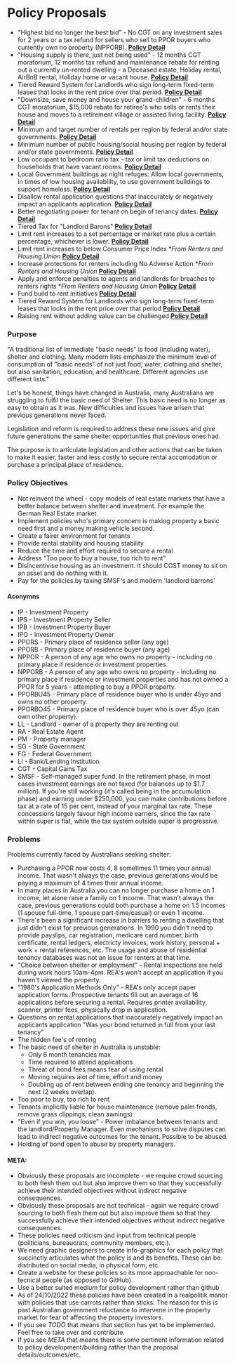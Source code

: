 # Policy Proposals

- "Highest bid no longer the best bid" - No CGT on any investment sales for 2 years or a tax refund for sellers who sell to PPOR buyers who currently own no property (NPPORB). **[Policy Detail](https://github.com/sazr/housing-reform/blob/master/proposal_1.md)**
- "Housing supply is there, just not being used" - 12 months CGT moratorium, 12 months tax refund and maintenance rebate for renting out a currently un-rented dwelling - a Deceased estate, Holiday rental, AirBnB rental, Holiday home or vacant house. **[Policy Detail](https://github.com/sazr/housing-reform/blob/master/proposal_2.md)**
- Tiered Reward System for Landlords who sign long-term fixed-term leases that locks in the rent price over that period. **[Policy Detail](https://github.com/sazr/housing-reform/blob/master/proposal_16.md)**
- "Downsize, save money and house your grand-children" - 6 months CGT moratorium, $15,000 rebate for retiree's who sells or rents their house and moves to a retirement village or assisted living facility. **[Policy Detail](https://github.com/sazr/housing-reform/blob/master/proposal_3.md)**
- Minimum and target number of rentals per region by federal and/or state governments. **[Policy Detail](https://github.com/sazr/housing-reform/blob/master/proposal_4.md)**
- Minimum number of public housing/social housing per region by federal and/or state governments. **[Policy Detail](https://github.com/sazr/housing-reform/blob/master/proposal_5.md)**
- Low occupant to bedroom ratio tax - tax or limit tax deductions on households that have vacant rooms. **[Policy Detail](https://github.com/sazr/housing-reform/blob/master/proposal_6.md)**
- Local Government buildings as night refuges: Allow local governments, in times of low housing availablilty, to use government buildings to support homeless. **[Policy Detail](https://github.com/sazr/housing-reform/blob/master/proposal_7.md)**
- Disallow rental application questions that inaccurately or negatively impact an applicants application. **[Policy Detail](https://github.com/sazr/housing-reform/blob/master/proposal_8.md)**
- Better negotiating power for tenant on begin of tenancy dates. **[Policy Detail](https://github.com/sazr/housing-reform/blob/master/proposal_9.md)**
- Tiered Tax for "Landlord Barons" **[Policy Detail](https://github.com/sazr/housing-reform/blob/master/proposal_10.md)**
- Limit rent increases to a set percentage or market rate plus a certain percentage, whichever is lower. **[Policy Detail](https://github.com/sazr/housing-reform/blob/master/proposal_11.md)**
- Limit rent increases to below Consumer Price Index \**From Renters and Housing Union* **[Policy Detail](https://github.com/sazr/housing-reform/blob/master/proposal_12.md)**
- Increase protections for renters including No Adverse Action \**From Renters and Housing Union* **[Policy Detail](https://github.com/sazr/housing-reform/blob/master/proposal_13.md)**
- Apply and enforce penalties to agents and landlords for breaches to renters rights \**From Renters and Housing Union* **[Policy Detail](https://github.com/sazr/housing-reform/blob/master/proposal_14.md)**
- Fund build to rent initiatives **[Policy Detail](https://github.com/sazr/housing-reform/blob/master/proposal_15.md)**
- Tiered Reward System for Landlords who sign long-term fixed-term leases that locks in the rent price over that period **[Policy Detail](https://github.com/sazr/housing-reform/blob/master/proposal_16.md)**
- Raising rent without adding value can be challenged **[Policy Detail](https://github.com/sazr/housing-reform/blob/master/proposal_17.md)**


### Purpose

"A traditional list of immediate "basic needs" is food (including water), shelter and clothing. Many modern lists emphasize the minimum level of consumption of "basic needs" of not just food, water, clothing and shelter, but also sanitation, education, and healthcare. Different agencies use different lists."

Let's be honest, things have changed in Australia, many Australians are struggling to fulfil the basic need of Shelter. This basic need is no longer as easy to obtain as it was. New difficulties and issues have arisen that previous generations never faced. 

Legislation and reform is required to address these new issues and give future generations the same shelter opportunities that previous ones had.

The purpose is to articulate legislation and other actions that can be taken to make it easier, faster and less costly to secure rental accomodation or purchase a principal place of residence.


### Policy Objectives

- Not reinvent the wheel - copy models of real estate markets that have a better balance between shelter and investment. For example the German Real Estate market.
- Implement policies who's primary concern is making  property a basic need first and a money making vehicle second.
- Create a fairer environment for tenants 
- Provide rental stability and housing stability
- Reduce the time and effort required to secure a rental
- Address "Too poor to buy a house, too rich to rent"
- Disincentivise housing as an investment. It should COST money to sit on an asset and do nothing with it.
- Pay for the policies by taxing SMSF's and modern 'landlord barrons'


#### Aconymns

- IP - Investment Property
- IPS - Investment Property Seller 
- IPB - Investment Property Buyer
- IPO - Investment Property Owner
- PPORS - Primary place of residence seller (any age)
- PPORB - Primary place of residence buyer (any age)
- NPPOR - A person of any age who owns no property - including no primary place if residence or investment properties.  
- NPPORB - A person of any age who owns no property - including no primary place if residence or investment properties and has not owned a PPOR for 5 years - attempting to buy a PPOR property.
- PPORBU45 - Primary place of residence buyer who is under 45yo and owns no other property.
- PPORBO45 - Primary place of residence buyer who is over 45yo (can own other property).
- LL - Landlord - owner of a property they are renting out
- RA - Real Estate Agent
- PM - Property manager
- SG - State Government
- FG - Federal Government
- LI - Bank/Lending Institution
- CGT - Capital Gains Tax
- SMSF - Self-managed super fund. In the retirement phase, in most cases investment earnings are not taxed (for balances up to $1.7 million). If you're still working (it's called being in the accumulation phase) and earning under $250,000, you can make contributions before tax at a rate of 15 per cent, instead of your marginal tax rate. These concessions largely favour high income earners, since the tax rate within super is flat, while the tax system outside super is progressive.


### Problems

Problems currently faced by Australians seeking shelter:

- Purchasing a PPOR now costs 4, 8 sometimes 11 times your annual income. That wasn't always the case, previous generations would be paying a maximum of 4 times their annual income. 
- In many places in Australia you can no longer purchase a home on 1 income, let alone raise a family on 1 income. That wasn't always the case, previous generations could both purchase a home on 1.5 incomes (1 spouse full-time, 1 spouse part-time/casual) or even 1 income.
- There's been a significant increase in barriers to renting a dwelling that just didn't exist for previous generations. In 1990 you didn't need to provide payslips, car registration, medicare card number, birth certificate, rental ledgers, electricty invoices, work history, personal + work + rental references, etc. The usage and abuse of residential tenancy databases was not an issue for renters at that time.
- "Choice between shelter or employment" - Rental inspections are held during work hours 10am-4pm. REA's won't accept an application if you haven't viewed the property.
- "1980's Application Methods Only" - REA's only accept paper application forms. Prospective tenants fill out an average of 16 applications before securing a rental. Requires printer availability, scanner, printer fees, physically drop in application.
- Questions on rental applications that inaccurately negatively impact an applicants application "Was your bond returned in full from your last tenancy"
- The hidden fee's of renting
- The basic need of shelter in Australia is unstable: 
    - Only 6 month tenancies max
    - Time required to attend applications
    - Threat of bond fees means fear of using rental
    - Moving requires alot of time, effort and money
    - Doubling up of rent between ending one tenancy and beginning the next (2 weeks overlap).
- Too poor to buy, too rich to rent
- Tenants implicitly liable for house maintenance (remove palm fronds, remove grass clippings, clean awnings)
- "Even if you win, you loose" - Power imbalance between tenants and the landlord/Property Manager. Even mechanisms to solve disputes can lead to indirect negative outcomes for the tenant. Possible to be abused.
- Holding of bond open to abuse by property managers.


#### META:

- Obviously these proposals are incomplete - we require crowd sourcing to both flesh them out but also improve them so that they successfully achieve their intended objectives without indirect negative consequences.
- Obviously these proposals are not technical - again we require crowd sourcing to both flesh them out but also improve them so that they successfully achieve their intended objectives without indirect negative consequences.
- These policies need criticism and input from technical people (politicians, bureaucrats, community members, etc.). 
- We need graphic designers to create info-graphics for each policy that succinctly articulates what the policy is and its benefits. These can be distributed on social media, in physical form, etc.
- Create a website for these policies so its more approachable for non-tecnical people (as opposed to GitHub).
- Use a better suited medium for policy development rather than github
- As of 24/10/2022 these policies have been created in a realpolitik manor with policies that use carrots rather than sticks. The reason for this is past Australian government reluctance to intervene in the property market for fear of affecting the property investors.
- If you see *TODO* that means that section has yet to be implemented. Feel free to take over and contribute.
- If you see *META* that means there is some pertinent information related to policy development/building rather than the proposal details/outcomes/etc.